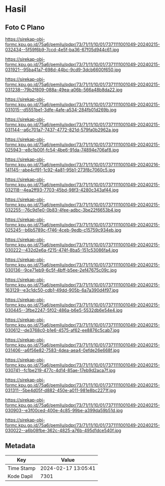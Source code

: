 # Hasil

## Foto C Plano

https://sirekap-obj-formc.kpu.go.id/75a6/pemilu/pdpr/73/71/11/10/01/7371111001049-20240215-032434--5f59f6b9-7ccd-4e5f-ba36-67f05d944c61.jpg

https://sirekap-obj-formc.kpu.go.id/75a6/pemilu/pdpr/73/71/11/10/01/7371111001049-20240215-031921--95ba41a7-698d-44bc-9cd9-3dcb6600f650.jpg

https://sirekap-obj-formc.kpu.go.id/75a6/pemilu/pdpr/73/71/11/10/01/7371111001049-20240215-031238--79b2f809-088a-49ea-a06b-566a48b8da22.jpg

https://sirekap-obj-formc.kpu.go.id/75a6/pemilu/pdpr/73/71/11/10/01/7371111001049-20240215-031015--d5551be1-3dfe-4afe-a534-284fb01d269b.jpg

https://sirekap-obj-formc.kpu.go.id/75a6/pemilu/pdpr/73/71/11/10/01/7371111001049-20240215-031144--a6c701a7-7437-4772-821d-579fa0b2962a.jpg

https://sirekap-obj-formc.kpu.go.id/75a6/pemilu/pdpr/73/71/11/10/01/7371111001049-20240215-025943--e8c1b00f-fc54-4be6-91da-74894e706af8.jpg

https://sirekap-obj-formc.kpu.go.id/75a6/pemilu/pdpr/73/71/11/10/01/7371111001049-20240216-141145--abe4cf91-1c92-4a81-95b1-273f8c7060c5.jpg

https://sirekap-obj-formc.kpu.go.id/75a6/pemilu/pdpr/73/71/11/10/01/7371111001049-20240215-032118--4ea2ff93-7703-45bd-98f3-4280c343af44.jpg

https://sirekap-obj-formc.kpu.go.id/75a6/pemilu/pdpr/73/71/11/10/01/7371111001049-20240215-032255--76c9d1e0-0b83-4fee-adbc-3be22f6653b4.jpg

https://sirekap-obj-formc.kpu.go.id/75a6/pemilu/pdpr/73/71/11/10/01/7371111001049-20240215-025245--b6b5789c-f746-4ceb-9edb-c15759c934eb.jpg

https://sirekap-obj-formc.kpu.go.id/75a6/pemilu/pdpr/73/71/11/10/01/7371111001049-20240215-030222--432d2e6a-f215-474f-8ba5-151c53086fa4.jpg

https://sirekap-obj-formc.kpu.go.id/75a6/pemilu/pdpr/73/71/11/10/01/7371111001049-20240215-030136--9ce71eb9-6c5f-4bff-b5ee-2ef47675c09c.jpg

https://sirekap-obj-formc.kpu.go.id/75a6/pemilu/pdpr/73/71/11/10/01/7371111001049-20240215-163129--e3c1dc50-cdb1-49dd-905b-6a7a390d4f97.jpg

https://sirekap-obj-formc.kpu.go.id/75a6/pemilu/pdpr/73/71/11/10/01/7371111001049-20240215-030445--3fbe2247-5f02-486a-b6e5-5532db6e54e4.jpg

https://sirekap-obj-formc.kpu.go.id/75a6/pemilu/pdpr/73/71/11/10/01/7371111001049-20240215-030612--de3768c0-b1e6-4575-af62-ee8876c5cab7.jpg

https://sirekap-obj-formc.kpu.go.id/75a6/pemilu/pdpr/73/71/11/10/01/7371111001049-20240215-031406--a6f56e82-7583-4dea-aea4-0efde26e668f.jpg

https://sirekap-obj-formc.kpu.go.id/75a6/pemilu/pdpr/73/71/11/10/01/7371111001049-20240215-030741--fc1be219-477c-4d14-85ae-17eb9d2aca7f.jpg

https://sirekap-obj-formc.kpu.go.id/75a6/pemilu/pdpr/73/71/11/10/01/7371111001049-20240215-031311--5be4d05f-d882-450e-a011-981e8bc2271f.jpg

https://sirekap-obj-formc.kpu.go.id/75a6/pemilu/pdpr/73/71/11/10/01/7371111001049-20240215-030903--e3f00ced-400e-4c85-99be-a399da59b51d.jpg

https://sirekap-obj-formc.kpu.go.id/75a6/pemilu/pdpr/73/71/11/10/01/7371111001049-20240215-030022--a6b08fbe-362c-4825-a76b-495d1dce540f.jpg


## Metadata

| Key        | Value               |
| ---------- | ------------------- |
| Time Stamp | 2024-02-17 13:05:41 |
| Kode Dapil | 7301                |



